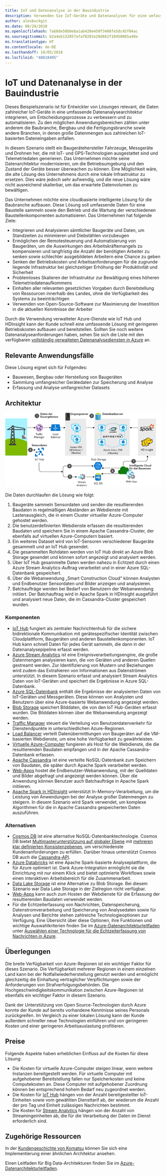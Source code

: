 ```yaml
---
title: IoT und Datenanalyse in der Bauindustrie
description: Verwenden Sie IoT-Geräte und Datenanalysen für eine umfassende Verwaltung und den Betrieb bei Bauprojekten.
author: alexbuckgit
ms.date: 08/29/2018
ms.openlocfilehash: 7ab0de50b0eba1ab420e450f3408fe5dc45f04ac
ms.sourcegitcommit: b2a4eb132857afa70201e28d662f18458865a48e
ms.translationtype: HT
ms.contentlocale: de-DE
ms.lasthandoff: 10/05/2018
ms.locfileid: "48818495"
---
```

# <a name="iot-and-data-analytics-in-the-construction-industry"></a>IoT und Datenanalyse in der Bauindustrie

Dieses Beispielszenario ist für Entwickler von Lösungen relevant, die Daten zahlreicher IoT-Geräte in eine umfassende Datenanalysearchitektur integrieren, um Entscheidungsprozesse zu verbessern und zu automatisieren. Zu den möglichen Anwendungsbereichen zählen unter anderem die Baubranche, Bergbau und die Fertigungsbranche sowie andere Branchen, in denen große Datenmengen aus zahlreichen IoT-basierten Dateneingaben anfallen.

In diesem Szenario stellt ein Baugerätehersteller Fahrzeuge, Messgeräte und Drohnen her, die mit IoT- und GPS-Technologien ausgestattet sind und Telemetriedaten generieren. Das Unternehmen möchte seine Datenarchitektur modernisieren, um die Betriebsumgebung und den Zustand der Geräte besser überwachen zu können. Eine Möglichkeit wäre, die alte Lösung des Unternehmens durch eine lokale Infrastruktur zu ersetzen. Dies wäre jedoch sehr aufwendig, und die neue Lösung wäre nicht ausreichend skalierbar, um das erwartete Datenvolumen zu bewältigen.

Das Unternehmen möchte eine cloudbasierte intelligente Lösung für die Baubranche aufbauen. Diese Lösung soll umfassende Daten für eine Baustelle sammeln sowie den Betrieb und die Wartung der verschiedenen Baustellenkomponenten automatisieren. Das Unternehmen hat folgende Ziele:

* Integrieren und Analysieren sämtlicher Baugeräte und Daten, um Standzeiten zu minimieren und Diebstählen vorzubeugen
* Ermöglichen der Remotesteuerung und Automatisierung von Baugeräten, um die Auswirkungen des Arbeitskräftemangels zu kompensieren und langfristig die Anzahl der benötigten Arbeiter zu senken sowie schlechter ausgebildeten Arbeitern eine Chance zu geben
* Senken der Betriebskosten und Arbeitsanforderungen für die zugrunde liegende Infrastruktur bei gleichzeitiger Erhöhung der Produktivität und Sicherheit
* Problemloses Skalieren der Infrastruktur zur Bewältigung eines höheren Telemetriedatenaufkommens
* Einhalten aller relevanten gesetzlichen Vorgaben durch Bereitstellung von Ressourcen innerhalb des Landes, ohne die Verfügbarkeit des Systems zu beeinträchtigen
* Verwenden von Open-Source-Software zur Maximierung der Investition in die aktuellen Kenntnisse der Arbeiter

Durch die Verwendung verwalteter Azure-Dienste wie IoT Hub und HDInsight kann der Kunde schnell eine umfassende Lösung mit geringeren Betriebskosten aufbauen und bereitstellen. Sollten Sie noch weitere Datenanalyseanforderungen haben, sehen Sie sich die Liste mit den verfügbaren [vollständig verwalteten Datenanalysediensten in Azure][product-category] an.

## <a name="relevant-use-cases"></a>Relevante Anwendungsfälle

Diese Lösung eignet sich für Folgendes:

* Bauwesen, Bergbau oder Herstellung von Baugeräten
* Sammlung umfangreicher Gerätedaten zur Speicherung und Analyse
* Erfassung und Analyse umfangreicher Datasets

## <a name="architecture"></a>Architektur

![Architektur für IoT und Datenanalyse in der Bauindustrie][architecture]

Die Daten durchlaufen die Lösung wie folgt:

1. Baugeräte sammeln Sensordaten und senden die resultierenden Baudaten in regelmäßigen Abständen an Webdienste mit Lastenausgleich, die in einem Cluster virtueller Azure-Computer gehostet werden.
2. Die benutzerdefinierten Webdienste erfassen die resultierenden Baudaten und speichern Sie in einem Apache Cassandra-Cluster, der ebenfalls auf virtuellen Azure-Computern basiert.
3. Ein weiteres Dataset wird von IoT-Sensoren verschiedener Baugeräte gesammelt und an IoT Hub gesendet.
4. Die gesammelten Rohdaten werden von IoT Hub direkt an Azure Blob Storage gesendet und können sofort angezeigt und analysiert werden.
5. Über IoT Hub gesammelte Daten werden nahezu in Echtzeit durch einen Azure Stream Analytics-Auftrag verarbeitet und in einer Azure SQL-Datenbank gespeichert.
6. Über die Webanwendung „Smart Construction Cloud“ können Analysten und Endbenutzer Sensordaten und Bilder anzeigen und analysieren. 
7. Batchaufträge werden bei Bedarf von Benutzern der Webanwendung initiiert. Der Batchauftrag wird in Apache Spark in HDInsight ausgeführt und analysiert neue Daten, die im Cassandra-Cluster gespeichert wurden. 

### <a name="components"></a>Komponenten

* [IoT Hub](/azure/iot-hub/about-iot-hub) fungiert als zentraler Nachrichtenhub für die sichere bidirektionale Kommunikation mit gerätespezifischer Identität zwischen Cloudplattform, Baugeräten und anderen Baustellenkomponenten. IoT Hub kann schnell Daten für jedes Gerät sammeln, die dann in der Datenanalysepipeline erfasst werden. 
* [Azure Stream Analytics](/azure/stream-analytics/stream-analytics-introduction) ist eine Ereignisverarbeitungsengine, die große Datenmengen analysieren kann, die von Geräten und anderen Quellen gestreamt werden. Zur Identifizierung von Mustern und Beziehungen wird zudem das Extrahieren von Informationen aus Datenströmen unterstützt. In diesem Szenario erfasst und analysiert Stream Analytics Daten von IoT-Geräten und speichert die Ergebnisse in Azure SQL-Datenbank. 
* [Azure SQL-Datenbank](/azure/sql-database/sql-database-technical-overview) enthält die Ergebnisse der analysierten Daten von IoT-Geräten und Messgeräten. Diese können von Analysten und Benutzern über eine Azure-basierte Webanwendung angezeigt werden. 
* [Blob Storage](/azure/storage/blobs/storage-blobs-introduction) speichert Bilddaten, die von den IoT Hub-Geräten erfasst wurden. Die Bilddaten können über die Webanwendung angezeigt werden.
* [Traffic Manager](/azure/traffic-manager/traffic-manager-overview) steuert die Verteilung von Benutzerdatenverkehr für Dienstendpunkte in unterschiedlichen Azure-Regionen.
* [Load Balancer](/azure/load-balancer/load-balancer-overview) verteilt Datenübermittlungen von Baugeräten auf die VM-basierten Webdienste, um eine hohe Verfügbarkeit zu gewährleisten.
* [Virtuelle Azure-Computer](/azure/virtual-machines) fungieren als Host für die Webdienste, die die resultierenden Baudaten empfangen und in der Apache Cassandra-Datenbank erfassen.
* [Apache Cassandra](https://cassandra.apache.org) ist eine verteilte NoSQL-Datenbank zum Speichern von Baudaten, die später durch Apache Spark verarbeitet werden.
* [Web-Apps](/azure/app-service/app-service-web-overview) hostet die Endbenutzer-Webanwendung, mit der Quelldaten und Bilder abgefragt und angezeigt werden können. Über die Anwendung können Benutzer auch Batchaufträge in Apache Spark initiieren.
* [Apache Spark in HDInsight](/azure/hdinsight/spark/apache-spark-overview) unterstützt In-Memory-Verarbeitung, um die Leistung von Anwendungen bei der Analyse großer Datenmengen zu steigern. In diesem Szenario wird Spark verwendet, um komplexe Algorithmen für die in Apache Cassandra gespeicherten Daten auszuführen.


### <a name="alternatives"></a>Alternativen

* [Cosmos DB](/azure/cosmos-db/introduction) ist eine alternative NoSQL-Datenbanktechnologie. Cosmos DB bietet [Multimasterunterstützung auf globaler Ebene](/azure/cosmos-db/multi-region-writers) mit [mehreren klar definierten Konsistenzebenen](/azure/cosmos-db/consistency-levels), um verschiedenste Kundenanforderungen zu erfüllen. Darüber hinaus unterstützt Cosmos DB auch die [Cassandra-API](/azure/cosmos-db/cassandra-introduction). 
* [Azure Databricks](/azure/azure-databricks/what-is-azure-databricks) ist eine Apache Spark-basierte Analyseplattform, die für Azure optimiert ist. Dank Azure-Integration ermöglicht sie die Einrichtung mit nur einem Klick und bietet optimierte Workflows sowie einen interaktiven Arbeitsbereich für die Zusammenarbeit.
* [Data Lake Storage](/azure/storage/data-lake-storage) ist eine Alternative zu Blob Storage. Bei diesem Szenario war Data Lake Storage in der Zielregion nicht verfügbar.
* [Web-Apps](/azure/app-service) kann auch zum Hosten der Webdienste für die Erfassung der resultierenden Baudaten verwendet werden.
* Für die Echtzeiterfassung von Nachrichten, Datenspeicherung, Datenstromverarbeitung und Speicherung von Analysedaten sowie für Analysen und Berichte stehen zahlreiche Technologieoptionen zur Verfügung. Eine Übersicht über diese Optionen, ihre Funktionen und wichtige Auswahlkriterien finden Sie im [Azure-Datenarchitekturleitfaden](/azure/architecture/data-guide) unter [Auswählen einer Technologie für die Echtzeiterfassung von Nachrichten in Azure](/azure/architecture/data-guide/technology-choices/real-time-ingestion).

## <a name="considerations"></a>Überlegungen

Die breite Verfügbarkeit von Azure-Regionen ist ein wichtiger Faktor für dieses Szenario. Die Verfügbarkeit mehrerer Regionen in einem einzelnen Land kann bei der Notfallwiederherstellung genutzt werden und ermöglicht gleichzeitig die Einhaltung vertraglicher Verpflichtungen sowie der Anforderungen von Strafverfolgungsbehörden. Die Hochgeschwindigkeitskommunikation zwischen Azure-Regionen ist ebenfalls ein wichtiger Faktor in diesem Szenario.

Dank der Unterstützung von Open Source-Technologien durch Azure konnte der Kunde auf bereits vorhandene Kenntnisse seines Personals zurückgreifen. Im Vergleich zu einer lokalen Lösung kann der Kunde außerdem schneller neue Technologien einführen und von geringeren Kosten und einer geringeren Arbeitsauslastung profitieren. 

## <a name="pricing"></a>Preise

Folgende Aspekte haben erheblichen Einfluss auf die Kosten für diese Lösung:

* Die Kosten für virtuelle Azure-Computer steigen linear, wenn weitere Instanzen bereitgestellt werden. Für virtuelle Computer mit aufgehobener Bereitstellung fallen nur Speicherkosten und keine Computekosten an. Diese Computer mit aufgehobener Zuordnung können bei entsprechend hohem Bedarf neu zugeordnet werden.
* Die Kosten für [IoT Hub](https://azure.microsoft.com/pricing/details/iot-hub) hängen von der Anzahl bereitgestellter IoT-Einheiten sowie vom gewählten Diensttarif ab, der wiederum die Anzahl der pro Tag und Einheit zulässigen Nachrichten bestimmt. 
* Die Kosten für [Stream Analytics](https://azure.microsoft.com/pricing/details/stream-analytics) hängen von der Anzahl von Streamingeinheiten ab, die für die Verarbeitung der Daten im Dienst erforderlich sind.

## <a name="related-resources"></a>Zugehörige Ressourcen

In der [Kundengeschichte von Komatsu][customer-story] können Sie sich eine Implementierung einer ähnlichen Architektur ansehen.

Einen Leitfaden für Big Data-Architekturen finden Sie im [Azure-Datenarchitekturleitfaden](/azure/architecture/data-guide).

<!-- links -->
[product-category]: https://azure.microsoft.com/product-categories/analytics/
[customer-site]: https://home.komatsu/en/
[customer-story]: https://customers.microsoft.com/story/komatsu-manufacturing-azure-iot-hub-japan
[architecture]: ./media/architecture-big-data-with-iot.png

